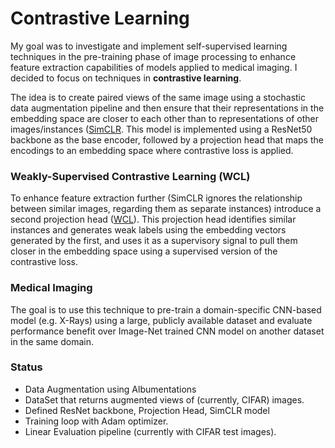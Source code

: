 # Contrastive Learning

My goal was to investigate and implement self-supervised learning techniques in the pre-training phase of image processing to enhance feature extraction capabilities of models applied to medical imaging. I decided to focus on techniques in **contrastive learning**. 

The idea is to create paired views of the same image using a stochastic data augmentation pipeline and then ensure that their representations in the embedding space are closer to each other than to representations of other images/instances ([SimCLR](https://arxiv.org/abs/2002.05709). This model is implemented using a ResNet50 backbone as the base encoder, followed by a projection head that maps the encodings to an embedding space where contrastive loss is applied. 

### Weakly-Supervised Contrastive Learning (WCL)
To enhance feature extraction further (SimCLR ignores the relationship between similar images, regarding them as separate instances) introduce a second projection head ([WCL](https://arxiv.org/abs/2110.04770)). This projection head identifies similar instances and generates weak labels using the embedding vectors generated by the first, and uses it as a supervisory signal to pull them closer in the embedding space using a supervised version of the contrastive loss. 

### Medical Imaging

The goal is to use this technique to pre-train a domain-specific CNN-based model (e.g. X-Rays) using a large, publicly available dataset and evaluate performance benefit over Image-Net trained CNN model on another dataset in the same domain. 

### Status
- Data Augmentation using Albumentations
- DataSet that returns augmented views of (currently, CIFAR) images.
- Defined ResNet backbone, Projection Head, SimCLR model
- Training loop with Adam optimizer.
- Linear Evaluation pipeline (currently with CIFAR test images). 
